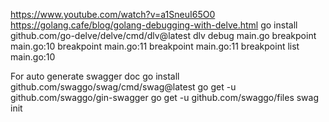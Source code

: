https://www.youtube.com/watch?v=a1SneuI65O0
https://golang.cafe/blog/golang-debugging-with-delve.html
go install github.com/go-delve/delve/cmd/dlv@latest
dlv debug main.go
breakpoint main.go:10
breakpoint main.go:11
breakpoint main.go:11
breakpoint
list main.go:10

For auto generate swagger doc
go install github.com/swaggo/swag/cmd/swag@latest
go get -u github.com/swaggo/gin-swagger
go get -u github.com/swaggo/files
swag init